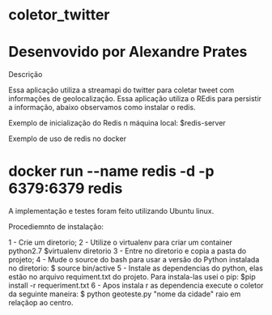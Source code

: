 # coletor_twitter


# Desenvovido por Alexandre Prates



Descrição

Essa aplicação utiliza a streamapi do twitter para coletar tweet com informações de geolocalização. Essa aplicação utiliza o REdis para persistir a informação, abaixo observamos 
como instalar o redis.

Exemplo de inicialização do Redis n máquina local:
$redis-server

Exemplo de uso de redis no docker

# docker run --name redis -d -p 6379:6379 redis

A implementação e testes foram feito utilizando Ubuntu linux.



Procediemnto de instalação:

1 - Crie um diretorio;
2 - Utilize o virtualenv para criar um container python2.7
$virtualenv diretorio
3 - Entre no diretorio e copia a pasta do projeto;
4 - Mude o source do bash para usar a versão do Python instalada no diretorio:
$ source bin/active
5 - Instale as dependencias do python, elas estão no arquivo requiment.txt do projeto. Para instala-las usei o pip:
$pip install -r requeriment.txt
6 - Apos instala r as dependencia execute o coletor da seguinte maneira:
$ python geoteste.py "nome da cidade" raio em relaçãop ao centro.

